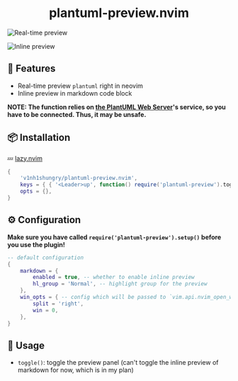 <h1 align="center">plantuml-preview.nvim</h1>

![Real-time preview](https://github.com/v1nh1shungry/plantuml-preview.nvim/assets/98312435/8ccba7c2-90ac-4d7c-8434-04b44abb2960)

![Inline preview](https://github.com/v1nh1shungry/plantuml-preview.nvim/assets/98312435/f7d9ca0e-4676-4d88-8ac2-128ccbb7de65)

## 🎉 Features

* Real-time preview `plantuml` right in neovim
* Inline preview in markdown code block

**NOTE: The function relies on [the PlantUML Web Server](https://www.plantuml.com/plantuml/uml/SyfFKj2rKt3CoKnELR1Io4ZDoSa70000)'s
service, so you have to be connected. Thus, it may be unsafe.**

## 📦 Installation

💤 [lazy.nvim](https://github.com/folke/lazy.nvim)

```lua
{
    'v1nh1shungry/plantuml-preview.nvim',
    keys = { { '<Leader>up', function() require('plantuml-preview').toggle() end }, desc = 'Preview plantuml' },
    opts = {},
}
```

## ⚙️ Configuration

**Make sure you have called `require('plantuml-preview').setup()` before you use the plugin!**

```lua
-- default configuration
{
    markdown = {
        enabled = true, -- whether to enable inline preview
        hl_group = 'Normal', -- highlight group for the preview
    },
    win_opts = { -- config which will be passed to `vim.api.nvim_open_win`
        split = 'right',
        win = 0,
    },
}
```

## 🚀 Usage

* `toggle()`: toggle the preview panel (can't toggle the inline preview of markdown for now, which is in my plan)
